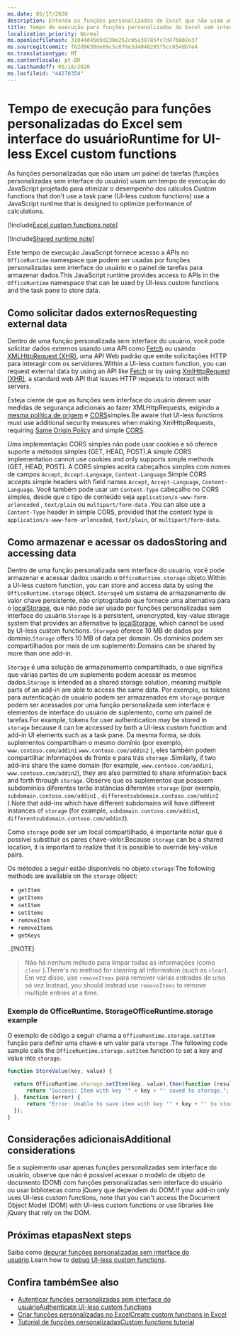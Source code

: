 ```yaml
---
ms.date: 05/17/2020
description: Entenda as funções personalizadas do Excel que não usam um painel de tarefas e seu tempo de execução JavaScript específico.
title: Tempo de execução para funções personalizadas do Excel sem interface do usuário
localization_priority: Normal
ms.openlocfilehash: 31044d4569d230e252c05a39785fc7d47b802e37
ms.sourcegitcommit: f62d9630de69c5c070e3d4048205f5cc654db7e4
ms.translationtype: MT
ms.contentlocale: pt-BR
ms.lasthandoff: 05/18/2020
ms.locfileid: "44278354"
---
```

# <a name="runtime-for-ui-less-excel-custom-functions"></a><span data-ttu-id="e753c-103">Tempo de execução para funções personalizadas do Excel sem interface do usuário</span><span class="sxs-lookup"><span data-stu-id="e753c-103">Runtime for UI-less Excel custom functions</span></span>

<span data-ttu-id="e753c-104">As funções personalizadas que não usam um painel de tarefas (funções personalizadas sem interface do usuário) usam um tempo de execução do JavaScript projetado para otimizar o desempenho dos cálculos.</span><span class="sxs-lookup"><span data-stu-id="e753c-104">Custom functions that don't use a task pane (UI-less custom functions) use a JavaScript runtime that is designed to optimize performance of calculations.</span></span>

[!include[Excel custom functions note](../includes/excel-custom-functions-note.md)]

[!include[Shared runtime note](../includes/shared-runtime-note.md)]

<span data-ttu-id="e753c-105">Este tempo de execução JavaScript fornece acesso a APIs no `OfficeRuntime` namespace que podem ser usadas por funções personalizadas sem interface do usuário e o painel de tarefas para armazenar dados.</span><span class="sxs-lookup"><span data-stu-id="e753c-105">This JavaScript runtime provides access to APIs in the `OfficeRuntime` namespace that can be used by UI-less custom functions and the task pane to store data.</span></span>

## <a name="requesting-external-data"></a><span data-ttu-id="e753c-106">Como solicitar dados externos</span><span class="sxs-lookup"><span data-stu-id="e753c-106">Requesting external data</span></span>

<span data-ttu-id="e753c-107">Dentro de uma função personalizada sem interface do usuário, você pode solicitar dados externos usando uma API como [Fetch](https://developer.mozilla.org/en-US/docs/Web/API/Fetch_API) ou usando [XMLHttpRequest (XHR)](https://developer.mozilla.org/en-US/docs/Web/API/XMLHttpRequest), uma API Web padrão que emite solicitações HTTP para interagir com os servidores.</span><span class="sxs-lookup"><span data-stu-id="e753c-107">Within a UI-less custom function, you can request external data by using an API like [Fetch](https://developer.mozilla.org/en-US/docs/Web/API/Fetch_API) or by using [XmlHttpRequest (XHR)](https://developer.mozilla.org/en-US/docs/Web/API/XMLHttpRequest), a standard web API that issues HTTP requests to interact with servers.</span></span>

<span data-ttu-id="e753c-108">Esteja ciente de que as funções sem interface do usuário devem usar medidas de segurança adicionais ao fazer XMLHttpRequests, exigindo a [mesma política de origem](https://developer.mozilla.org/en-US/docs/Web/Security/Same-origin_policy) e [CORS](https://www.w3.org/TR/cors/)simples.</span><span class="sxs-lookup"><span data-stu-id="e753c-108">Be aware that UI-less functions must use additional security measures when making XmlHttpRequests, requiring [Same Origin Policy](https://developer.mozilla.org/en-US/docs/Web/Security/Same-origin_policy) and simple [CORS](https://www.w3.org/TR/cors/).</span></span>

<span data-ttu-id="e753c-109">Uma implementação CORS simples não pode usar cookies e só oferece suporte a métodos simples (GET, HEAD, POST).</span><span class="sxs-lookup"><span data-stu-id="e753c-109">A simple CORS implementation cannot use cookies and only supports simple methods (GET, HEAD, POST).</span></span> <span data-ttu-id="e753c-110">A CORS simples aceita cabeçalhos simples com nomes de campos `Accept`, `Accept-Language`, `Content-Language`.</span><span class="sxs-lookup"><span data-stu-id="e753c-110">Simple CORS accepts simple headers with field names `Accept`, `Accept-Language`, `Content-Language`.</span></span> <span data-ttu-id="e753c-111">Você também pode usar um `Content-Type` cabeçalho no CORS simples, desde que o tipo de conteúdo seja `application/x-www-form-urlencoded` , `text/plain` ou `multipart/form-data` .</span><span class="sxs-lookup"><span data-stu-id="e753c-111">You can also use a `Content-Type` header in simple CORS, provided that the content type is `application/x-www-form-urlencoded`, `text/plain`, or `multipart/form-data`.</span></span>

## <a name="storing-and-accessing-data"></a><span data-ttu-id="e753c-112">Como armazenar e acessar os dados</span><span class="sxs-lookup"><span data-stu-id="e753c-112">Storing and accessing data</span></span>

<span data-ttu-id="e753c-113">Dentro de uma função personalizada sem interface do usuário, você pode armazenar e acessar dados usando o `OfficeRuntime.storage` objeto.</span><span class="sxs-lookup"><span data-stu-id="e753c-113">Within a UI-less custom function, you can store and access data by using the `OfficeRuntime.storage` object.</span></span> <span data-ttu-id="e753c-114">`Storage`é um sistema de armazenamento de valor chave persistente, não criptografado que fornece uma alternativa para o [localStorage](https://developer.mozilla.org/en-US/docs/Web/API/Window/localStorage), que não pode ser usado por funções personalizadas sem interface do usuário.</span><span class="sxs-lookup"><span data-stu-id="e753c-114">`Storage` is a persistent, unencrypted, key-value storage system that provides an alternative to [localStorage](https://developer.mozilla.org/en-US/docs/Web/API/Window/localStorage), which cannot be used by UI-less custom functions.</span></span> <span data-ttu-id="e753c-115">`Storage`o oferece 10 MB de dados por domínio.</span><span class="sxs-lookup"><span data-stu-id="e753c-115">`Storage` offers 10 MB of data per domain.</span></span> <span data-ttu-id="e753c-116">Os domínios podem ser compartilhados por mais de um suplemento.</span><span class="sxs-lookup"><span data-stu-id="e753c-116">Domains can be shared by more than one add-in.</span></span>

<span data-ttu-id="e753c-117">`Storage` é uma solução de armazenamento compartilhado, o que significa que várias partes de um suplemento podem acessar os mesmos dados.</span><span class="sxs-lookup"><span data-stu-id="e753c-117">`Storage` is intended as a shared storage solution, meaning multiple parts of an add-in are able to access the same data.</span></span> <span data-ttu-id="e753c-118">Por exemplo, os tokens para autenticação de usuário podem ser armazenados em `storage` porque podem ser acessados por uma função personalizada sem interface e elementos de interface do usuário de suplemento, como um painel de tarefas.</span><span class="sxs-lookup"><span data-stu-id="e753c-118">For example, tokens for user authentication may be stored in `storage` because it can be accessed by both a UI-less custom function and add-in UI elements such as a task pane.</span></span> <span data-ttu-id="e753c-119">Da mesma forma, se dois suplementos compartilham o mesmo domínio (por exemplo, `www.contoso.com/addin1` `www.contoso.com/addin2` ), eles também podem compartilhar informações de frente e para trás `storage` .</span><span class="sxs-lookup"><span data-stu-id="e753c-119">Similarly, if two add-ins share the same domain (for example, `www.contoso.com/addin1`, `www.contoso.com/addin2`), they are also permitted to share information back and forth through `storage`.</span></span> <span data-ttu-id="e753c-120">Observe que os suplementos que possuem subdomínios diferentes terão instâncias diferentes `storage` (por exemplo, `subdomain.contoso.com/addin1` , `differentsubdomain.contoso.com/addin2` ).</span><span class="sxs-lookup"><span data-stu-id="e753c-120">Note that add-ins which have different subdomains will have different instances of `storage` (for example, `subdomain.contoso.com/addin1`, `differentsubdomain.contoso.com/addin2`).</span></span>

<span data-ttu-id="e753c-121">Como `storage` pode ser um local compartilhado, é importante notar que é possível substituir os pares chave-valor.</span><span class="sxs-lookup"><span data-stu-id="e753c-121">Because `storage` can be a shared location, it is important to realize that it is possible to override key-value pairs.</span></span>

<span data-ttu-id="e753c-122">Os métodos a seguir estão disponíveis no objeto `storage`:</span><span class="sxs-lookup"><span data-stu-id="e753c-122">The following methods are available on the `storage` object:</span></span>

 - `getItem`
 - `getItems`
 - `setItem`
 - `setItems`
 - `removeItem`
 - `removeItems`
 - `getKeys`

<span data-ttu-id="e753c-123">.</span><span class="sxs-lookup"><span data-stu-id="e753c-123">.</span></span>[!NOTE]
> <span data-ttu-id="e753c-124">Não há nenhum método para limpar todas as informações (como `clear` ).</span><span class="sxs-lookup"><span data-stu-id="e753c-124">There's no method for clearing all information (such as `clear`).</span></span> <span data-ttu-id="e753c-125">Em vez disso, use `removeItems` para remover várias entradas de uma só vez.</span><span class="sxs-lookup"><span data-stu-id="e753c-125">Instead, you should instead use `removeItems` to remove multiple entries at a time.</span></span>

### <a name="officeruntimestorage-example"></a><span data-ttu-id="e753c-126">Exemplo de OfficeRuntime. Storage</span><span class="sxs-lookup"><span data-stu-id="e753c-126">OfficeRuntime.storage example</span></span>

<span data-ttu-id="e753c-127">O exemplo de código a seguir chama a `OfficeRuntime.storage.setItem` função para definir uma chave e um valor para `storage` .</span><span class="sxs-lookup"><span data-stu-id="e753c-127">The following code sample calls the `OfficeRuntime.storage.setItem` function to set a key and value into `storage`.</span></span>

```js
function StoreValue(key, value) {

  return OfficeRuntime.storage.setItem(key, value).then(function (result) {
      return "Success: Item with key '" + key + "' saved to storage.";
  }, function (error) {
      return "Error: Unable to save item with key '" + key + "' to storage. " + error;
  });
}
```

## <a name="additional-considerations"></a><span data-ttu-id="e753c-128">Considerações adicionais</span><span class="sxs-lookup"><span data-stu-id="e753c-128">Additional considerations</span></span>

<span data-ttu-id="e753c-129">Se o suplemento usar apenas funções personalizadas sem interface do usuário, observe que não é possível acessar o modelo de objeto de documento (DOM) com funções personalizadas sem interface do usuário ou usar bibliotecas como jQuery que dependem do DOM.</span><span class="sxs-lookup"><span data-stu-id="e753c-129">If your add-in only uses UI-less custom functions, note that you can't access the Document Object Model (DOM) with UI-less custom functions or use libraries like jQuery that rely on the DOM.</span></span>

## <a name="next-steps"></a><span data-ttu-id="e753c-130">Próximas etapas</span><span class="sxs-lookup"><span data-stu-id="e753c-130">Next steps</span></span>
<span data-ttu-id="e753c-131">Saiba como [depurar funções personalizadas sem interface do usuário](custom-functions-debugging.md).</span><span class="sxs-lookup"><span data-stu-id="e753c-131">Learn how to [debug UI-less custom functions](custom-functions-debugging.md).</span></span>

## <a name="see-also"></a><span data-ttu-id="e753c-132">Confira também</span><span class="sxs-lookup"><span data-stu-id="e753c-132">See also</span></span>

* [<span data-ttu-id="e753c-133">Autenticar funções personalizadas sem interface do usuário</span><span class="sxs-lookup"><span data-stu-id="e753c-133">Authenticate UI-less custom functions</span></span>](custom-functions-authentication.md)
* [<span data-ttu-id="e753c-134">Criar funções personalizadas no Excel</span><span class="sxs-lookup"><span data-stu-id="e753c-134">Create custom functions in Excel</span></span>](custom-functions-overview.md)
* [<span data-ttu-id="e753c-135">Tutorial de funções personalizadas</span><span class="sxs-lookup"><span data-stu-id="e753c-135">Custom functions tutorial</span></span>](../tutorials/excel-tutorial-create-custom-functions.md)
